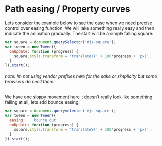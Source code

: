# Path easing / Property curves

Lets consider the example below to see the case when we need precise control over easing function. We will take something really easy and then indicate the animation gradually. The start will be a simple falling square:

``` javascript
var square = document.querySelector('#js-square');
var tween = new Tween({
  onUpdate: function (progress) {
    square.style.transform = 'translateY(' + 100*progress + 'px)';
  }
}).start();
```

###### *note*: Im not using vendor prefixes here for the sake or simplicity but some browsers do need them.

We have one sloppy movement here it doesn’t really look like something falling at all, lets add bounce easing:

``` javascript
var square = document.querySelector('#js-square');
var tween = new Tween({
  easing:   'bounce.out'
  onUpdate: function (progress) {
    square.style.transform = 'translateY(' + 100*progress + 'px)';
  }
}).start();
```

